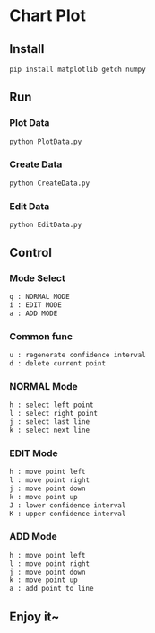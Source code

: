 # Chart Plot

## Install

```bash
pip install matplotlib getch numpy
```

## Run

### Plot Data
```bash
python PlotData.py
```

### Create Data
```bash
python CreateData.py
```

### Edit Data
```bash
python EditData.py
```

## Control

### Mode Select
```bash
q : NORMAL MODE
i : EDIT MODE
a : ADD MODE
```

### Common func
```bash
u : regenerate confidence interval
d : delete current point
```

### NORMAL Mode
```bash
h : select left point
l : select right point
j : select last line
k : select next line
```

### EDIT Mode
```bash
h : move point left
l : move point right
j : move point down
k : move point up
J : lower confidence interval
K : upper confidence interval
```

### ADD Mode
```bash
h : move point left
l : move point right
j : move point down
k : move point up
a : add point to line
```

## Enjoy it~

